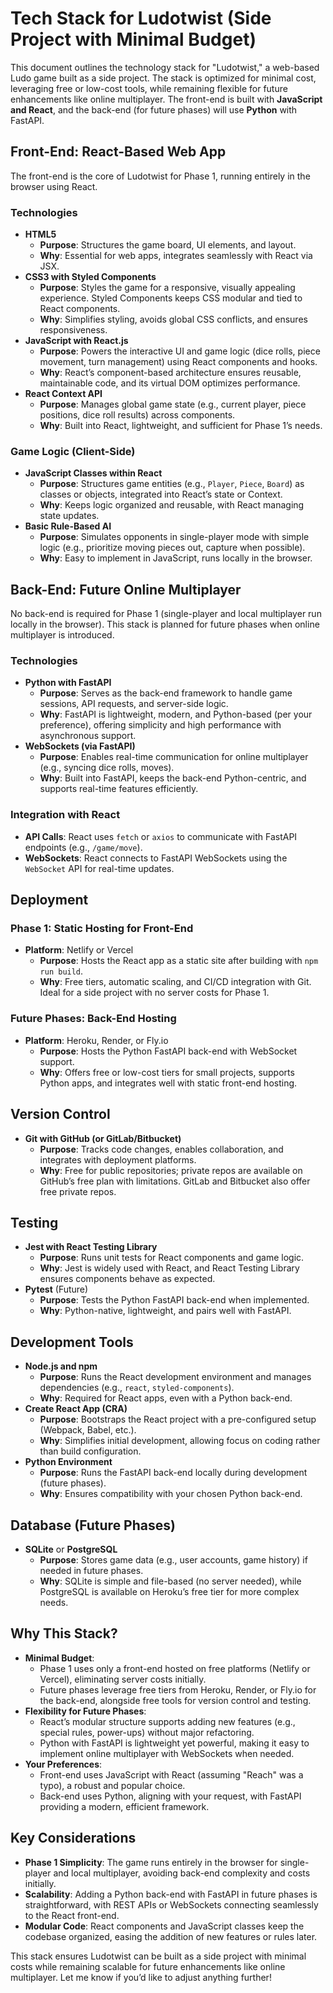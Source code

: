 # Tech Stack for Ludotwist (Side Project with Minimal Budget)

This document outlines the technology stack for "Ludotwist," a web-based Ludo game built as a side project. The stack is optimized for minimal cost, leveraging free or low-cost tools, while remaining flexible for future enhancements like online multiplayer. The front-end is built with **JavaScript and React**, and the back-end (for future phases) will use **Python** with FastAPI.

## Front-End: React-Based Web App

The front-end is the core of Ludotwist for Phase 1, running entirely in the browser using React.

### Technologies
- **HTML5**
  - **Purpose**: Structures the game board, UI elements, and layout.
  - **Why**: Essential for web apps, integrates seamlessly with React via JSX.
- **CSS3 with Styled Components**
  - **Purpose**: Styles the game for a responsive, visually appealing experience. Styled Components keeps CSS modular and tied to React components.
  - **Why**: Simplifies styling, avoids global CSS conflicts, and ensures responsiveness.
- **JavaScript with React.js**
  - **Purpose**: Powers the interactive UI and game logic (dice rolls, piece movement, turn management) using React components and hooks.
  - **Why**: React’s component-based architecture ensures reusable, maintainable code, and its virtual DOM optimizes performance.
- **React Context API**
  - **Purpose**: Manages global game state (e.g., current player, piece positions, dice roll results) across components.
  - **Why**: Built into React, lightweight, and sufficient for Phase 1’s needs.

### Game Logic (Client-Side)
- **JavaScript Classes within React**
  - **Purpose**: Structures game entities (e.g., `Player`, `Piece`, `Board`) as classes or objects, integrated into React’s state or Context.
  - **Why**: Keeps logic organized and reusable, with React managing state updates.
- **Basic Rule-Based AI**
  - **Purpose**: Simulates opponents in single-player mode with simple logic (e.g., prioritize moving pieces out, capture when possible).
  - **Why**: Easy to implement in JavaScript, runs locally in the browser.

## Back-End: Future Online Multiplayer

No back-end is required for Phase 1 (single-player and local multiplayer run locally in the browser). This stack is planned for future phases when online multiplayer is introduced.

### Technologies
- **Python with FastAPI**
  - **Purpose**: Serves as the back-end framework to handle game sessions, API requests, and server-side logic.
  - **Why**: FastAPI is lightweight, modern, and Python-based (per your preference), offering simplicity and high performance with asynchronous support.
- **WebSockets (via FastAPI)**
  - **Purpose**: Enables real-time communication for online multiplayer (e.g., syncing dice rolls, moves).
  - **Why**: Built into FastAPI, keeps the back-end Python-centric, and supports real-time features efficiently.

### Integration with React
- **API Calls**: React uses `fetch` or `axios` to communicate with FastAPI endpoints (e.g., `/game/move`).
- **WebSockets**: React connects to FastAPI WebSockets using the `WebSocket` API for real-time updates.

## Deployment

### Phase 1: Static Hosting for Front-End
- **Platform**: Netlify or Vercel
  - **Purpose**: Hosts the React app as a static site after building with `npm run build`.
  - **Why**: Free tiers, automatic scaling, and CI/CD integration with Git. Ideal for a side project with no server costs for Phase 1.

### Future Phases: Back-End Hosting
- **Platform**: Heroku, Render, or Fly.io
  - **Purpose**: Hosts the Python FastAPI back-end with WebSocket support.
  - **Why**: Offers free or low-cost tiers for small projects, supports Python apps, and integrates well with static front-end hosting.

## Version Control

- **Git with GitHub (or GitLab/Bitbucket)**
  - **Purpose**: Tracks code changes, enables collaboration, and integrates with deployment platforms.
  - **Why**: Free for public repositories; private repos are available on GitHub’s free plan with limitations. GitLab and Bitbucket also offer free private repos.

## Testing

- **Jest with React Testing Library**
  - **Purpose**: Runs unit tests for React components and game logic.
  - **Why**: Jest is widely used with React, and React Testing Library ensures components behave as expected.
- **Pytest** (Future)
  - **Purpose**: Tests the Python FastAPI back-end when implemented.
  - **Why**: Python-native, lightweight, and pairs well with FastAPI.

## Development Tools

- **Node.js and npm**
  - **Purpose**: Runs the React development environment and manages dependencies (e.g., `react`, `styled-components`).
  - **Why**: Required for React apps, even with a Python back-end.
- **Create React App (CRA)**
  - **Purpose**: Bootstraps the React project with a pre-configured setup (Webpack, Babel, etc.).
  - **Why**: Simplifies initial development, allowing focus on coding rather than build configuration.
- **Python Environment**
  - **Purpose**: Runs the FastAPI back-end locally during development (future phases).
  - **Why**: Ensures compatibility with your chosen Python back-end.

## Database (Future Phases)

- **SQLite** or **PostgreSQL**
  - **Purpose**: Stores game data (e.g., user accounts, game history) if needed in future phases.
  - **Why**: SQLite is simple and file-based (no server needed), while PostgreSQL is available on Heroku’s free tier for more complex needs.

## Why This Stack?

- **Minimal Budget**: 
  - Phase 1 uses only a front-end hosted on free platforms (Netlify or Vercel), eliminating server costs initially.
  - Future phases leverage free tiers from Heroku, Render, or Fly.io for the back-end, alongside free tools for version control and testing.
- **Flexibility for Future Phases**: 
  - React’s modular structure supports adding new features (e.g., special rules, power-ups) without major refactoring.
  - Python with FastAPI is lightweight yet powerful, making it easy to implement online multiplayer with WebSockets when needed.
- **Your Preferences**: 
  - Front-end uses JavaScript with React (assuming "Reach" was a typo), a robust and popular choice.
  - Back-end uses Python, aligning with your request, with FastAPI providing a modern, efficient framework.

## Key Considerations

- **Phase 1 Simplicity**: The game runs entirely in the browser for single-player and local multiplayer, avoiding back-end complexity and costs initially.
- **Scalability**: Adding a Python back-end with FastAPI in future phases is straightforward, with REST APIs or WebSockets connecting seamlessly to the React front-end.
- **Modular Code**: React components and JavaScript classes keep the codebase organized, easing the addition of new features or rules later.

This stack ensures Ludotwist can be built as a side project with minimal costs while remaining scalable for future enhancements like online multiplayer. Let me know if you’d like to adjust anything further!